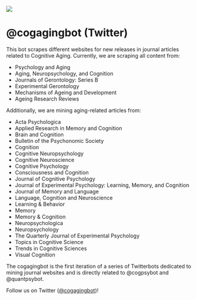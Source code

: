 ![](https://github.com/tmc2737/cogagingbot/blob/master/cogaging.png)

# @cogagingbot (Twitter)

This bot scrapes different websites for new releases in journal articles related to Cognitive Aging. Currently, we are scraping all content from:
- Psychology and Aging
- Aging, Neuropsychology, and Cognition
- Journals of Gerontology: Series B
- Experimental Gerontology
- Mechanisms of Ageing and Development
- Ageing Research Reviews

Additionally, we are mining aging-related articles from:
- Acta Psychologica
- Applied Research in Memory and Cognition
- Brain and Cognition
- Bulletin of the Psychonomic Society
- Cognition
- Cognitive Neuropsychology
- Cognitive Neuroscience
- Cognitive Psychology
- Consciousness and Cognition
- Journal of Cognitive Psychology
- Journal of Experimental Psychology: Learning, Memory, and Cognition
- Journal of Memory and Language
- Language, Cognition and Neuroscience
- Learning & Behavior
- Memory
- Memory & Cognition
- Neuropsychologica
- Neuropsychology
- The Quarterly Journal of Experimental Psychology
- Topics in Cognitive Science
- Trends in Cognitive Sciences
- Visual Cognition


The cogagingbot is the first iteration of a series of Twitterbots dedicated to mining journal websites and is directly related to @cogpsybot and @quantpsybot.

Follow us on Twitter ([@cogagingbot](http://www.twitter.com/cogagingbot))!
 
